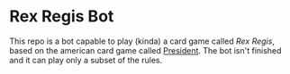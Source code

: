 # Rex Regis Bot

This repo is a bot capable to play (kinda) a card game called _Rex Regis_, based on the american card game called [President](https://en.wikipedia.org/wiki/President_(card_game)).
The bot isn't finished and it can play only a subset of the rules.
